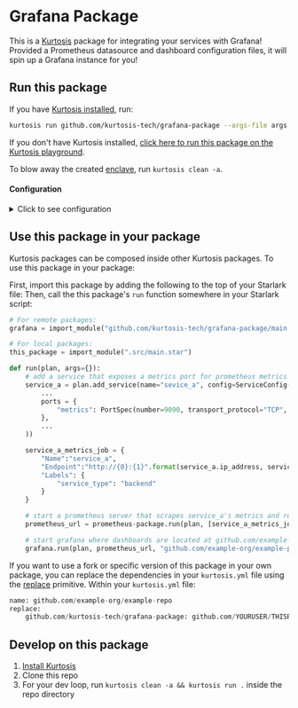 Grafana Package
============
This is a [Kurtosis](https://github.com/kurtosis-tech/kurtosis/) package for integrating your services with Grafana! Provided a Prometheus datasource and dashboard configuration files, it will spin up a Grafana instance for you!

Run this package
----------------
If you have [Kurtosis installed][install-kurtosis], run:

```bash
kurtosis run github.com/kurtosis-tech/grafana-package --args-file args.json
```

If you don't have Kurtosis installed, [click here to run this package on the Kurtosis playground](https://gitpod.io/?autoStart=true&editor=code#https://github.com/kurtosis-tech/playground-gitpod).

To blow away the created [enclave][enclaves-reference], run `kurtosis clean -a`.

#### Configuration

<details>
    <summary>Click to see configuration</summary>

You can configure this package using the JSON structure below. The default values for each parameter are shown.

NOTE: the `//` lines are not valid JSON; you will need to remove them!

```javascript
{
    // URL of running Prometheus instance that will populate dashboards
    "prometheus_url": "'",

    // Path to Grafana dashboard configurations (usually sitting in repo of the script thats importing this package))
    "grafana_dashboards_location": "",

    // Name for Grafana Dashboard Provider
    // Optional
    "grafana_dashboards_name":"Kurtosis Grafana Dashboards",

}
```

The arguments can then be passed in to `kurtosis run`.

For example:

```bash
kurtosis run github.com/kurtosis-tech/grafana-package '{"prometheus_url":"127.0.0.1:9090", "grafana_dashboards_location:"github.com/example-org/example-package/static-files/dashboards"}'
```

You can also store the JSON args in a file, and use command expansion to slot them in:

```bash
kurtosis run github.com/kurtosis-tech/grafana-package --args-file args.json"
```

</details>

Use this package in your package
--------------------------------
Kurtosis packages can be composed inside other Kurtosis packages. To use this package in your package:

First, import this package by adding the following to the top of your Starlark file:
Then, call the this package's `run` function somewhere in your Starlark script:

```python
# For remote packages: 
grafana = import_module("github.com/kurtosis-tech/grafana-package/main.star") 

# For local packages:
this_package = import_module(".src/main.star")

def run(plan, args={}):
    # add a service that exposes a metrics port for prometheus metrics
    service_a = plan.add_service(name="sevice_a", config=ServiceConfig(
        ...
        ports = {
            "metrics": PortSpec(number=9090, transport_protocol="TCP", application_protocol="http")
        },
        ...
    ))

    service_a_metrics_job = { 
        "Name":"service_a", 
        "Endpoint":"http://{0}:{1}".format(service_a.ip_address, service_a.ports["metrics"].number),
        "Labels": { 
            "service_type": "backend" 
        }
    }

    # start a prometheus server that scrapes service_a's metrics and returns a prom url for querying those metrics
    prometheus_url = prometheus-package.run(plan, [service_a_metrics_job])

    # start grafana where dashboards are located at github.com/example-org/example-package/static-files/dashboards
    grafana.run(plan, prometheus_url, "github.com/example-org/example-package/static-files/dashboards")
```

If you want to use a fork or specific version of this package in your own package, you can replace the dependencies in your `kurtosis.yml` file using the [replace](https://docs.kurtosis.com/concepts-reference/kurtosis-yml/#replace) primitive. 
Within your `kurtosis.yml` file:
```python
name: github.com/example-org/example-repo
replace:
    github.com/kurtosis-tech/grafana-package: github.com/YOURUSER/THISREPO@YOURBRANCH
```

Develop on this package
-----------------------
1. [Install Kurtosis][install-kurtosis]
1. Clone this repo
1. For your dev loop, run `kurtosis clean -a && kurtosis run .` inside the repo directory


<!-------------------------------- LINKS ------------------------------->
[install-kurtosis]: https://docs.kurtosis.com/install
[enclaves-reference]: https://docs.kurtosis.com/concepts-reference/enclaves
